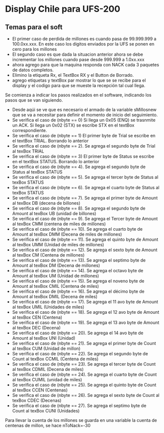 # Display Chile para UFS-200

## Temas para el soft

- El primer caso de perdida de millones es cuando pasa de 99.999.999 a 100.0xx.xxx. En este caso los digitos enviados por la UFS se ponen en cero para los millones
- El segundo caso es que dada la situacion anterior ahora se debe incrementar los millones cuando pase desde 999.999 a 1.0xx.xxx
- ahora agrego para que la maquina responda con NACK cada 3 paquetes de datos completos.
- Elimino la etiqueta Rx,  el TextBox RX y el Button de Borrado.
- agrego etiquetas y textBox par mostrar lo que se se recibe para el display y el codigo para que se mueste la recepción tal cual llega.


Se comienza a indicar los pasos realizados en el software, indicando los pasos que se van siguiendo.

- Desde aqúi se ve que es necesario el armado de la variable sMillosnew que se va a necesitar para definir el momento de inicio del seguimiento.
- Se verifica el caso de (nbyte == 0) Si llega un 0x05 (ENQ) se trasnmite un ACK. Si llega un 0x02 (STX) se escribe STX en el textBox correspondiente.
- Se verifica el caso de (nbyte == 1) El primer byte de Trial se escribe en el textBox TRIAL. Borrando lo anterior
- Se verifica el caso de (nbyte == 2). Se agrega el segundo byte de Trial al texBox TRIAL
- Se verifica el caso de (nbyte == 3) El primer byte de Status se escribe en el textBox STATUS. Borrando lo anterior
- Se verifica el caso de (nbyte == 4). Se agrega el segundo byte de Status al texBox STATUS
- Se verifica el caso de (nbyte == 5). Se agrega el tercer byte de Status al texBox STATUS
- Se verifica el caso de (nbyte == 6). Se agrega el cuarto byte de Status al texBox STATUS
- Se verifica el caso de (nbyte == 7). Se agrega el primer byte de Amount al texBox DB  (decena de billones)
- Se verifica el caso de (nbyte == 8). Se agrega el segundo byte de Amount al texBox UB  (unidad de billones)
- Se verifica el caso de (nbyte == 9). Se agrega el Tercer byte de Amount al texBox CMM  (centena de miles de millones)
- Se verifica el caso de (nbyte == 10). Se agrega el cuarto byte de Amount al texBox DMM  (Decena de miles de millones)
- Se verifica el caso de (nbyte == 11). Se agrega el quinto byte de Amount al texBox UMM  (Unidad de miles de millones)
- Se verifica el caso de (nbyte == 12). Se agrega el sexto byte de Amount al texBox CM  (Centena de millones)
- Se verifica el caso de (nbyte == 13). Se agrega el septimo byte de Amount al texBox DM  (Decena de millones)
- Se verifica el caso de (nbyte == 14). Se agrega el octavo byte de Amount al texBox UM  (Unidad de millones)
- Se verifica el caso de (nbyte == 15). Se agrega el noveno byte de Amount al texBox CMIL  (Centena de miles)
- Se verifica el caso de (nbyte == 16). Se agrega el décimo byte de Amount al texBox DMIL  (Decena de miles)
- Se verifica el caso de (nbyte == 17). Se agrega el 11 avo byte de Amount al texBox UMIL  (Unidades de miles)
- Se verifica el caso de (nbyte == 18). Se agrega el 12 avo byte de Amount al texBox CEN  (Centena)
- Se verifica el caso de (nbyte == 19). Se agrega el 13 avo byte de Amount al texBox DEC  (Decena)
- Se verifica el caso de (nbyte == 20). Se agrega el 14 avo byte de Amount al texBox UNI  (Unidad)
- Se verifica el caso de (nbyte == 21). Se agrega el primer byte de Count al texBox CUM  (Unidad de millon)
- Se verifica el caso de (nbyte == 22). Se agrega el segundo byte de Count al texBox CCMIL  (Centena de miles)
- Se verifica el caso de (nbyte == 23). Se agrega el tercer byte de Count al texBox CDMIL  (Decena de miles)
- Se verifica el caso de (nbyte == 24). Se agrega el cuarto byte de Count al texBox CUMIL  (unidad de miles)
- Se verifica el caso de (nbyte == 25). Se agrega el quinto byte de Count al texBox CCEN  (Centenas)
- Se verifica el caso de (nbyte == 26). Se agrega el sexto byte de Count al texBox CDEC  (Decenas)
- Se verifica el caso de (nbyte == 27). Se agrega el septimo byte de Count al texBox CUNI  (Unidades)

Para llevar la cuenta de los millones se guarda en una variable la cuenta de centenas de millon, se hace nToNack=-30